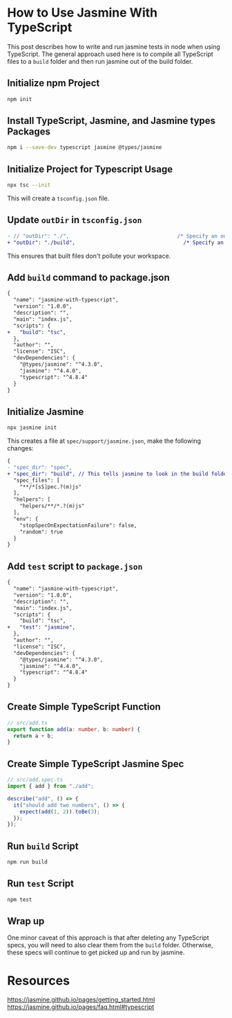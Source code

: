 # How to Use Jasmine With TypeScript

This post describes how to write and run jasmine tests in node when using TypeScript.  The general approach used here is to compile all TypeScript files to a `build` folder and then run jasmine out of the build folder.

## Initialize npm Project

```bash
npm init
```

## Install TypeScript, Jasmine, and Jasmine types Packages

```bash
npm i --save-dev typescript jasmine @types/jasmine
```

## Initialize Project for Typescript Usage

```bash
npx tsc --init
```

This will create a `tsconfig.json` file.  

## Update `outDir` in `tsconfig.json`

```diff
- // "outDir": "./",                                   /* Specify an output folder for all emitted files. */
+ "outDir": "./build",                                   /* Specify an output folder for all emitted files. */
```

This ensures that built files don't pollute your workspace.

## Add `build` command to package.json

```diff
{
  "name": "jasmine-with-typescript",
  "version": "1.0.0",
  "description": "",
  "main": "index.js",
  "scripts": {
+   "build": "tsc",
  },
  "author": "",
  "license": "ISC",
  "devDependencies": {
    "@types/jasmine": "^4.3.0",
    "jasmine": "^4.4.0",
    "typescript": "^4.8.4"
  }
}
```

## Initialize Jasmine

```bash
npx jasmine init
```

This creates a file at `spec/support/jasmine.json`, make the following changes:

```diff
{
- "spec_dir": "spec",
+ "spec_dir": "build", // This tells jasmine to look in the build folder for the tests
  "spec_files": [
    "**/*[sS]pec.?(m)js"
  ],
  "helpers": [
    "helpers/**/*.?(m)js"
  ],
  "env": {
    "stopSpecOnExpectationFailure": false,
    "random": true
  }
}
```

## Add `test` script to `package.json`

```diff
{
  "name": "jasmine-with-typescript",
  "version": "1.0.0",
  "description": "",
  "main": "index.js",
  "scripts": {
    "build": "tsc",
+   "test": "jasmine",
  },
  "author": "",
  "license": "ISC",
  "devDependencies": {
    "@types/jasmine": "^4.3.0",
    "jasmine": "^4.4.0",
    "typescript": "^4.8.4"
  }
}
```

## Create Simple TypeScript Function

```ts
// src/add.ts
export function add(a: number, b: number) {
  return a + b;
}
```

## Create Simple TypeScript Jasmine Spec

```ts
// src/add.spec.ts
import { add } from "./add";

describe("add", () => {
  it("should add two numbers", () => {
    expect(add(1, 2)).toBe(3);
  });
});
```

## Run `build` Script

```bash
npm run build
```

## Run `test` Script

```bash
npm test
```

## Wrap up

One minor caveat of this approach is that after deleting any TypeScript specs, you will need to also clear them from the `build` folder.  Otherwise, these specs will continue to get picked up and run by jasmine.

# Resources

https://jasmine.github.io/pages/getting_started.html
https://jasmine.github.io/pages/faq.html#typescript